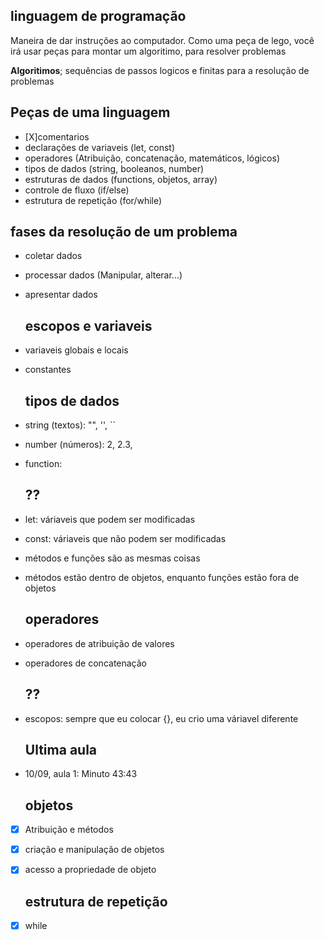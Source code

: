 ##  linguagem de programação 

Maneira de dar instruções ao computador.
Como uma peça de lego, você irá usar peças para montar um algoritimo, para resolver problemas 

  **Algoritimos**; sequências de passos logicos e finitas para a resolução de problemas 

  ## Peças de uma linguagem

  - [X]comentarios 
  - declarações de variaveis (let, const)
  - operadores (Atribuição, concatenação, matemáticos, lógicos)
  - tipos de dados (string, booleanos, number)
  - estruturas de dados (functions, objetos, array)
  - controle de fluxo (if/else)
  - estrutura de repetição (for/while)

  ## fases da resolução de um problema
  
- coletar dados 
- processar dados (Manipular, alterar...)
- apresentar dados

  ## escopos e variaveis

- variaveis globais e locais
- constantes

  ## tipos de dados

- string (textos): "", '', ``
- number (números): 2, 2.3, 
- function:

  ## ??

- let: váriaveis que podem ser modificadas
- const: váriaveis que não podem ser modificadas 
- métodos e funções são as mesmas coisas 
- métodos estão dentro de objetos, enquanto funções estão fora de objetos

  ## operadores 

- operadores de atribuição de valores 
- operadores de concatenação

  ## ??

- escopos: sempre que eu colocar {}, eu crio uma váriavel diferente

  ## Ultima aula

- 10/09, aula 1: Minuto 43:43

  ## objetos

- [x] Atribuição e métodos
- [x] criação e manipulação de objetos
- [x] acesso a propriedade de objeto

  ## estrutura de repetição
 
- [x] while